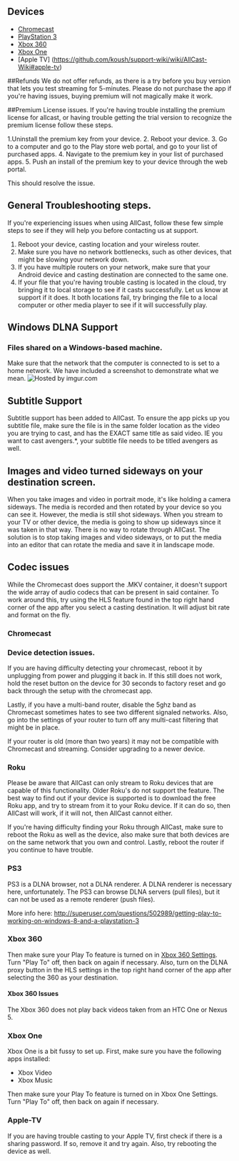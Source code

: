 ## Devices
 * [Chromecast](https://github.com/koush/support-wiki/wiki/AllCast-Wiki#chromecast)
 * [PlayStation 3](https://github.com/koush/support-wiki/wiki/AllCast-Wiki#ps3)
 * [Xbox 360](https://github.com/koush/support-wiki/wiki/AllCast-Wiki#xbox-360)
 * [Xbox One](https://github.com/koush/support-wiki/wiki/AllCast-Wiki#xbox-one)
 * [Apple TV] (https://github.com/koush/support-wiki/wiki/AllCast-Wiki#apple-tv)

##Refunds
We do not offer refunds, as there is a try before you buy version that lets you test streaming for 5-minutes. Please do not purchase the app if you're having issues, buying premium will not magically make it work. 


##Premium License issues.
If you're having trouble installing the premium license for allcast, or having trouble getting the trial version to recognize the premium license follow these steps.

1.Uninstall the premium key from your device.
2. Reboot your device.
3. Go to a computer and go to the Play store web portal, and go to your list of purchased apps.
4. Navigate to the premium key in your list of purchased apps.
5. Push an install of the premium key to your device through the web portal.

This should resolve the issue. 

## General Troubleshooting steps. 
If you're experiencing issues when using AllCast, follow these few simple steps to see if they will help you before contacting us at support. 

1. Reboot your device, casting location and your wireless router.
2. Make sure you have no network bottlenecks, such as other devices, that might be slowing your network down.
3. If you have multiple routers on your network, make sure that your Android device and casting destination are connected to the same one. 
4. If your file that you're having trouble casting is located in the cloud, try bringing it to local storage to see if it casts successfully. Let us know at support if it does. It both locations fail, try bringing the file to a local computer or other media player to see if it will successfully play. 

## Windows DLNA Support

### Files shared on a Windows-based machine. 
Make sure that the network that the computer is connected to is set to a home network. We have included a screenshot to demonstrate what we mean.
<img src="http://i.imgur.com/xNsYGpZ.png" title="Hosted by imgur.com" />


## Subtitle Support
Subtitle support has been added to AllCast. To ensure the app picks up you subtitle file, make sure the file is in the same folder location as the video you are trying to cast, and has the EXACT same title as said video. IE you want to cast avengers.*, your subtitle file needs to be titled avengers as well. 
 
## Images and video turned sideways on your destination screen.
When you take images and video in portrait mode, it's like holding a camera sideways. The media is recorded and then rotated by your device so you can see it. However, the media is still shot sideways. When you stream to your TV or other device, the media is going to show up sideways since it was taken in that way. There is no way to rotate through AllCast. The solution is to stop taking images and video sideways, or to put the media into an editor that can rotate the media and save it in landscape mode. 

## Codec issues
While the Chromecast does support the .MKV container, it doesn't support the wide array of audio codecs that can be present in said container. To work around this, try using the HLS feature found in the top right hand corner of the app after you select a casting destination. It will adjust bit rate and format on the fly. 

### Chromecast

### Device detection issues.
If you are having difficulty detecting your chromecast, reboot it by unplugging from power and plugging it back in. If this still does not work, hold the reset button on the device for 30 seconds to factory reset and go back through the setup with the chromecast app.

Lastly, if you have a multi-band router, disable the 5ghz band as Chromecast sometimes hates to see two different signaled networks. Also, go into the settings of your router to turn off any multi-cast filtering that might be in place.

If your router is old (more than two years) it may not be compatible with Chromecast and streaming. Consider upgrading to a newer device. 

### Roku
Please be aware that AllCast can only stream to Roku devices that are capable of this functionality. Older Roku's do not support the feature. The best way to find out if your device is supported is to download the free Roku app, and try to stream from it to your Roku device. If it can do so, then AllCast will work, if it will not, then AllCast cannot either.

If you're having difficulty finding your Roku through AllCast, make sure to reboot the Roku as well as the device, also make sure that both devices are on the same network that you own and control. Lastly, reboot the router if you continue to have trouble. 

### PS3
PS3 is a DLNA browser, not a DLNA renderer. A DLNA renderer is necessary here, unfortunately.
The PS3 can browse DLNA servers (pull files), but it can not be used as a remote renderer (push files).

More info here:
http://superuser.com/questions/502989/getting-play-to-working-on-windows-8-and-a-playstation-3


### Xbox 360

Then make sure your Play To feature is turned on in [Xbox 360 Settings](http://support.xbox.com/en-US/xbox-360/system/playto-setup). Turn "Play To" off, then back on again if necessary. Also, turn on the DLNA proxy button in the HLS settings in the top right hand corner of the app after selecting the 360 as your destination. 

#### Xbox 360 Issues

The Xbox 360 does not play back videos taken from an HTC One or Nexus 5.

### Xbox One

Xbox One is a bit fussy to set up.
First, make sure you have the following apps installed:

 * Xbox Video
 * Xbox Music

Then make sure your Play To feature is turned on in Xbox One Settings. Turn "Play To" off, then back on again if necessary.

### Apple-TV

If you are having trouble casting to your Apple TV, first check if there is a sharing password. If so, remove it and try again. Also, try rebooting the device as well. 


